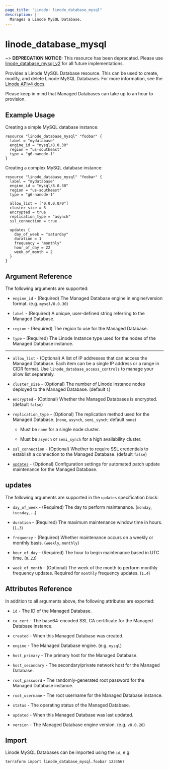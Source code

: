 ```yaml
---
page_title: "Linode: linode_database_mysql"
description: |-
  Manages a Linode MySQL Database.
---
```


# linode\_database\_mysql

~> **DEPRECATION NOTICE:** This resource has been deprecated. Please use [linode_database_mysql_v2](database_mysql_v2.html.markdown) for all future implementations.

Provides a Linode MySQL Database resource. This can be used to create, modify, and delete Linode MySQL Databases.
For more information, see the [Linode APIv4 docs](https://techdocs.akamai.com/linode-api/reference/get-databases-instances).

Please keep in mind that Managed Databases can take up to an hour to provision.

## Example Usage

Creating a simple MySQL database instance:

```hcl
resource "linode_database_mysql" "foobar" {
  label = "mydatabase"
  engine_id = "mysql/8.0.30"
  region = "us-southeast"
  type = "g6-nanode-1"
}
```

Creating a complex MySQL database instance:

```hcl
resource "linode_database_mysql" "foobar" {
  label = "mydatabase"
  engine_id = "mysql/8.0.30"
  region = "us-southeast"
  type = "g6-nanode-1"

  allow_list = ["0.0.0.0/0"]
  cluster_size = 3
  encrypted = true
  replication_type = "asynch"
  ssl_connection = true

  updates {
    day_of_week = "saturday"
    duration = 1
    frequency = "monthly"
    hour_of_day = 22
    week_of_month = 2
  }
}
```

## Argument Reference

The following arguments are supported:

* `engine_id` - (Required) The Managed Database engine in engine/version format. (e.g. `mysql/8.0.30`)

* `label` - (Required) A unique, user-defined string referring to the Managed Database.

* `region` - (Required) The region to use for the Managed Database.

* `type` - (Required) The Linode Instance type used for the nodes of the  Managed Database instance.

- - -

* `allow_list` - (Optional) A list of IP addresses that can access the Managed Database. Each item can be a single IP address or a range in CIDR format. Use `linode_database_access_controls` to manage your allow list separately.

* `cluster_size` - (Optional) The number of Linode Instance nodes deployed to the Managed Database. (default `1`)

* `encrypted` - (Optional) Whether the Managed Databases is encrypted. (default `false`)

* `replication_type` - (Optional) The replication method used for the Managed Database. (`none`, `asynch`, `semi_synch`; default `none`)

  * Must be `none` for a single node cluster.

  * Must be `asynch` or `semi_synch` for a high availability cluster.

* `ssl_connection` - (Optional) Whether to require SSL credentials to establish a connection to the Managed Database. (default `false`)

* [`updates`](#updates) - (Optional) Configuration settings for automated patch update maintenance for the Managed Database.

## updates

The following arguments are supported in the `updates` specification block:

* `day_of_week` - (Required) The day to perform maintenance. (`monday`, `tuesday`, ...)

* `duration` - (Required) The maximum maintenance window time in hours. (`1`..`3`)

* `frequency` - (Required) Whether maintenance occurs on a weekly or monthly basis. (`weekly`, `monthly`)

* `hour_of_day` - (Required) The hour to begin maintenance based in UTC time. (`0`..`23`)

* `week_of_month` - (Optional) The week of the month to perform monthly frequency updates. Required for `monthly` frequency updates. (`1`..`4`)

## Attributes Reference

In addition to all arguments above, the following attributes are exported:

* `id` - The ID of the Managed Database.

* `ca_cert` - The base64-encoded SSL CA certificate for the Managed Database instance.

* `created` - When this Managed Database was created.

* `engine` - The Managed Database engine. (e.g. `mysql`)

* `host_primary` - The primary host for the Managed Database.

* `host_secondary` - The secondary/private network host for the Managed Database.

* `root_password` - The randomly-generated root password for the Managed Database instance.

* `root_username` - The root username for the Managed Database instance.

* `status` - The operating status of the Managed Database.

* `updated` - When this Managed Database was last updated.

* `version` - The Managed Database engine version. (e.g. `v8.0.26`)

## Import

Linode MySQL Databases can be imported using the `id`, e.g.

```sh
terraform import linode_database_mysql.foobar 1234567
```
